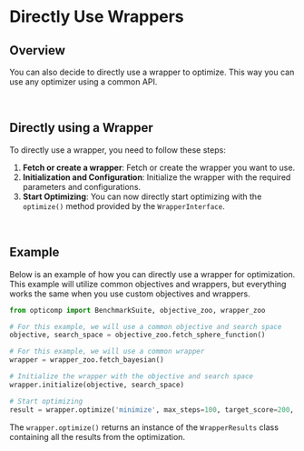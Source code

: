# Directly Use Wrappers

## Overview
You can also decide to directly use a wrapper to optimize. This way you can use any optimizer using a common API.

<br>

## Directly using a Wrapper
To directly use a wrapper, you need to follow these steps:

1. **Fetch or create a wrapper**: Fetch or create the wrapper you want to use.
2. **Initialization and Configuration**: Initialize the wrapper with the required parameters and configurations.
3. **Start Optimizing**: You can now directly start optimizing with the `optimize()` method provided by the `WrapperInterface`.

<br>

## Example

Below is an example of how you can directly use a wrapper for optimization. This example will utilize common objectives and wrappers, but everything works the same when you use custom objectives and wrappers.

```python
from opticomp import BenchmarkSuite, objective_zoo, wrapper_zoo

# For this example, we will use a common objective and search space
objective, search_space = objective_zoo.fetch_sphere_function()

# For this example, we will use a common wrapper
wrapper = wrapper_zoo.fetch_bayesian()

# Initialize the wrapper with the objective and search space
wrapper.initialize(objective, search_space)

# Start optimizing
result = wrapper.optimize('minimize', max_steps=100, target_score=200, progress_bar=True)
```
The `wrapper.optimize()` returns an instance of the `WrapperResults` class containing all the results from the optimization. 
